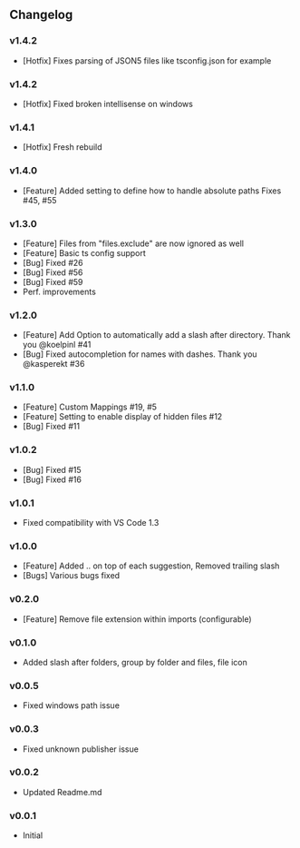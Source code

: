## Changelog

### v1.4.2

- [Hotfix] Fixes parsing of JSON5 files like tsconfig.json for example

### v1.4.2

- [Hotfix] Fixed broken intellisense on windows

### v1.4.1

- [Hotfix] Fresh rebuild

### v1.4.0

- [Feature] Added setting to define how to handle absolute paths Fixes #45, #55

### v1.3.0

- [Feature] Files from "files.exclude" are now ignored as well
- [Feature] Basic ts config support
- [Bug] Fixed #26
- [Bug] Fixed #56
- [Bug] Fixed #59
- Perf. improvements

### v1.2.0

- [Feature] Add Option to automatically add a slash after directory. Thank you @koelpinl #41
- [Bug] Fixed autocompletion for names with dashes. Thank you @kasperekt #36

### v1.1.0

- [Feature] Custom Mappings #19, #5
- [Feature] Setting to enable display of hidden files #12
- [Bug] Fixed #11

### v1.0.2

- [Bug] Fixed #15
- [Bug] Fixed #16

### v1.0.1

- Fixed compatibility with VS Code 1.3

### v1.0.0

- [Feature] Added .. on top of each suggestion, Removed trailing slash
- [Bugs] Various bugs fixed

### v0.2.0

- [Feature] Remove file extension within imports (configurable)

### v0.1.0

- Added slash after folders, group by folder and files, file icon

### v0.0.5

- Fixed windows path issue

### v0.0.3

- Fixed unknown publisher issue

### v0.0.2

- Updated Readme.md

### v0.0.1

- Initial
